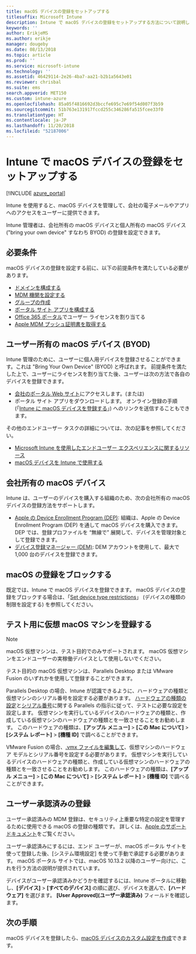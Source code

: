 ```yaml
---
title: macOS デバイスの登録をセットアップする
titlesuffix: Microsoft Intune
description: Intune で macOS デバイスの登録をセットアップする方法について説明します。
keywords: ''
author: ErikjeMS
ms.author: erikje
manager: dougeby
ms.date: 08/13/2018
ms.topic: article
ms.prod: ''
ms.service: microsoft-intune
ms.technology: ''
ms.assetid: 46429114-2e26-4ba7-aa21-b2b1a5643e01
ms.reviewer: chrisbal
ms.suite: ems
search.appverid: MET150
ms.custom: intune-azure
ms.openlocfilehash: 85a05f4816692d3bccfe695c7e69f54d007f3b59
ms.sourcegitcommit: 51b763e131917fccd255c346286fa515fcee33f0
ms.translationtype: HT
ms.contentlocale: ja-JP
ms.lasthandoff: 11/20/2018
ms.locfileid: "52187006"
---
```

# <a name="set-up-enrollment-for-macos-devices-in-intune"></a>Intune で macOS デバイスの登録をセットアップする

[!INCLUDE [azure_portal](./includes/azure_portal.md)]

Intune を使用すると、macOS デバイスを管理して、会社の電子メールやアプリへのアクセスをユーザーに提供できます。

Intune 管理者は、会社所有の macOS デバイスと個人所有の macOS デバイス ("bring your own device" すなわち BYOD) の登録を設定できます。 

## <a name="prerequisites"></a>必要条件

macOS デバイスの登録を設定する前に、以下の前提条件を満たしている必要があります。

- [ドメインを構成する](custom-domain-name-configure.md)
- [MDM 機関を設定する](mdm-authority-set.md)
- [グループの作成](https://docs.microsoft.com/intune-classic/get-started/start-with-a-paid-subscription-to-microsoft-intune-step-5)
- [ポータル サイト アプリを構成する](company-portal-app.md)
- [Office 365 ポータル](http://go.microsoft.com/fwlink/p/?LinkId=698854)でユーザー ライセンスを割り当てる
- [Apple MDM プッシュ証明書を取得する](apple-mdm-push-certificate-get.md)

## <a name="user-owned-macos-devices-byod"></a>ユーザー所有の macOS デバイス (BYOD)

Intune 管理のために、ユーザーに個人用デバイスを登録させることができます。これは "Bring Your Own Device" (BYOD) と呼ばれます。 前提条件を満たした上で、ユーザーにライセンスを割り当てた後、ユーザーは次の方法で各自のデバイスを登録できます。
- [会社のポータル Web サイト](https://portal.manage.microsoft.com)にアクセスします。(または)
- ポータル サイト アプリをダウンロードします。
オンライン登録の手順 (「[Intune に macOS デバイスを登録する](https://docs.microsoft.com/intune-user-help/enroll-your-device-in-intune-macos)」) へのリンクを送信することもできます。

その他のエンドユーザー タスクの詳細については、次の記事を参照してください。

- [Microsoft Intune を使用したエンドユーザー エクスペリエンスに関するリソース](end-user-educate.md)
- [macOS デバイスを Intune で使用する](/intune-user-help/using-your-macos-device-with-intune)

## <a name="company-owned-macos-devices"></a>会社所有の macOS デバイス
Intune は、ユーザーのデバイスを購入する組織のため、次の会社所有の macOS デバイスの登録方法をサポートします。
- [Apple の Device Enrollment Program (DEP)](device-enrollment-program-enroll-macos.md): 組織は、Apple の Device Enrollment Program (DEP) を通して macOS デバイスを購入できます。 DEP では、登録プロファイルを “無線で” 展開して、デバイスを管理対象として登録できます。
- [デバイス登録マネージャー (DEM)](device-enrollment-manager-enroll.md): DEM アカウントを使用して、最大で 1,000 台のデバイスを登録できます。

## <a name="block-macos-enrollment"></a>macOS の登録をブロックする
既定では、Intune で macOS デバイスを登録できます。 macOS デバイスの登録をブロックする場合は、「[Set device type restrictions](enrollment-restrictions-set.md)」 (デバイスの種類の制限を設定する) を参照してください。

## <a name="enroll-virtual-macos-machines-for-testing"></a>テスト用に仮想 macOS マシンを登録する

> [!NOTE]
> macOS 仮想マシンは、テスト目的でのみサポートされます。 macOS 仮想マシンをエンドユーザーの実稼働デバイスとして使用しないでください。 

テスト目的の macOS 仮想マシンは、Parallels Desktop または VMware Fusion のいずれかを使用して登録することができます。 

Parallels Desktop の場合、Intune が認識できるように、ハードウェアの種類と仮想マシンのシリアル番号を設定する必要があります。 [ハードウェアの種類の設定](http://kb.parallels.com/123594)と[シリアル番号](http://kb.parallels.com/123455)に関する Parallels の指示に従って、テストに必要な設定を設定します。 仮想マシンを実行しているデバイスのハードウェアの種類と、作成している仮想マシンのハードウェアの種類とを一致させることをお勧めします。 このハードウェアの種類は、**[アップル メニュー]** > **[この Mac について]** > **[システム レポート]** > **[機種 ID]** で調べることができます。 

VMware Fusion の場合、[.vmx ファイルを編集して](https://kb.vmware.com/s/article/1014782)、仮想マシンのハードウェア モデルとシリアル番号を設定する必要があります。 仮想マシンを実行しているデバイスのハードウェアの種類と、作成している仮想マシンのハードウェアの種類とを一致させることをお勧めします。 このハードウェアの種類は、**[アップル メニュー]** > **[この Mac について]** > **[システム レポート]** > **[機種 ID]** で調べることができます。 

## <a name="user-approved-enrollment"></a>ユーザー承認済みの登録

ユーザー承認済みの MDM 登録は、セキュリティ上重要な特定の設定を管理するために使用できる macOS の登録の種類です。 詳しくは、[Apple のサポート ドキュメント](https://support.apple.com/HT208019)をご覧ください。

ユーザー承認済みにするには、エンド ユーザーが、macOS ポータル サイトを使って登録した後、[システム環境設定] を使って手動で承認する必要があります。 macOS ポータル サイトでは、macOS 10.13.2 以降のユーザー向けに、これを行う方法の説明が提供されています。

デバイスがユーザー承認済みかどうかを確認するには、Intune ポータルに移動し、**[デバイス]** > **[すべてのデバイス]** の順に選び、デバイスを選んで、**[ハードウェア]** を選びます。 **[User Approved]\(ユーザー承認済み\)** フィールドを確認します。

## <a name="next-steps"></a>次の手順

macOS デバイスを登録したら、[macOS デバイスのカスタム設定を作成](custom-settings-macos.md)できます。
